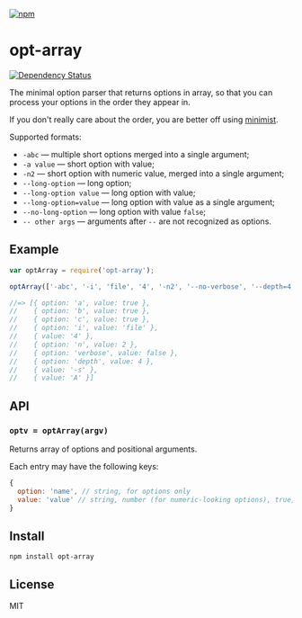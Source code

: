[![npm](https://nodei.co/npm/opt-array.png)](https://nodei.co/npm/opt-array/)

# opt-array

[![Dependency Status][david-badge]][david]

The minimal option parser that returns options in array, so that you can process your options in the order they appear in.

If you don't really care about the order, you are better off using [minimist](http://npm.im/minimist).

Supported formats:

- `-abc` — multiple short options merged into a single argument;
- `-a value` — short option with value;
- `-n2` — short option with numeric value, merged into a single argument;
- `--long-option` — long option;
- `--long-option value` — long option with value;
- `--long-option=value` — long option with value as a single argument;
- `--no-long-option` — long option with value `false`;
- `-- other args` — arguments after `--` are not recognized as options.

[david]: https://david-dm.org/eush77/opt-array
[david-badge]: https://david-dm.org/eush77/opt-array.png

## Example

```js
var optArray = require('opt-array');

optArray(['-abc', '-i', 'file', '4', '-n2', '--no-verbose', '--depth=4', '--', '-s', 'A'])

//=> [{ option: 'a', value: true },
//    { option: 'b', value: true },
//    { option: 'c', value: true },
//    { option: 'i', value: 'file' },
//    { value: '4' },
//    { option: 'n', value: 2 },
//    { option: 'verbose', value: false },
//    { option: 'depth', value: 4 },
//    { value: '-s' },
//    { value: 'A' }]
```

## API

### `optv = optArray(argv)`

Returns array of options and positional arguments.

Each entry may have the following keys:

```js
{
  option: 'name', // string, for options only
  value: 'value' // string, number (for numeric-looking options), true, or false
}
```

## Install

```
npm install opt-array
```

## License

MIT
